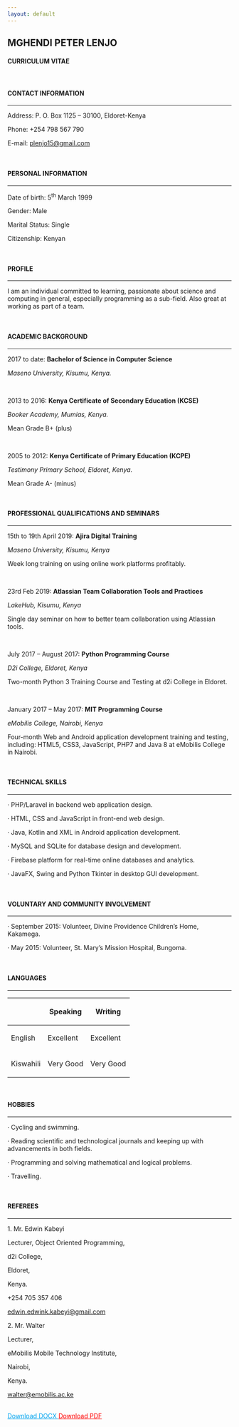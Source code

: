 ```yaml
---
layout: default
---
```


<h2>MGHENDI PETER LENJO</h2>

<h4>CURRICULUM VITAE</h4>

<br>

<h4>CONTACT INFORMATION</h4><hr>

<p>Address: P. O. Box 1125 – 30100, Eldoret-Kenya</p>

<p>Phone: +254 798 567 790</p>

<p>E-mail: <a href="mailto:plenjo15@gmail.com">plenjo15@gmail.com</a></p>

<br>

<h4>PERSONAL INFORMATION</h4><hr>

<p>Date of birth: 5<sup>th</sup> March 1999</p>

<p>Gender: Male</p>

<p>Marital Status: Single</p>

<p>Citizenship: Kenyan</p>

<br>

<h4>PROFILE</h4><hr>

<p>I am an individual committed to learning, passionate about science and computing in general, especially programming as a sub-field. Also great at working as part of a team.</p>

<br>

<h4>ACADEMIC BACKGROUND</h4><hr>

<p>2017 to date: <strong>Bachelor of Science in Computer Science</strong></p>

<p><em>Maseno University, Kisumu, Kenya.</em></p>

<br>

<p>2013 to 2016: <strong>Kenya Certificate of Secondary Education (KCSE)</strong></p>

<p><em>Booker Academy, Mumias, Kenya.</em></p>

<p>Mean Grade B+ (plus)</p>

<br>

<p>2005 to 2012: <strong>Kenya Certificate of Primary Education (KCPE)</strong></p>

<p><em>Testimony Primary School, Eldoret, Kenya.</em></p>

<p>Mean Grade A- (minus)</p>

<br>

<h4>PROFESSIONAL QUALIFICATIONS AND SEMINARS</h4><hr>

<p>15th to 19th April 2019: <strong>Ajira Digital Training</strong></p>

<p><em>Maseno University, Kisumu, Kenya</em></p>

<p>Week long training on using online work platforms profitably.</p>

<br>

<p>23rd Feb 2019: <strong>Atlassian Team Collaboration Tools and Practices</strong></p>

<p><em>LakeHub, Kisumu, Kenya</em></p>

<p>Single day seminar on how to better team collaboration using Atlassian tools.</p>

<br>

<p>July 2017 – August 2017: <strong>Python Programming Course</strong></p>

<p><em>D2i College, Eldoret, Kenya</em></p>

<p>Two-month Python 3 Training Course and Testing at d2i College in Eldoret.</p>

<br>

<p>January 2017 – May 2017: <strong>MIT Programming Course</strong></p>

<p><em>eMobilis College, Nairobi, Kenya</em></p>

<p>Four-month Web and Android application development training and testing, including: HTML5, CSS3, JavaScript, PHP7 and Java 8 at eMobilis College in Nairobi.</p>

<br>

<h4>TECHNICAL SKILLS</h4><hr>

<p>· PHP/Laravel in backend web application design.</p>

<p>· HTML, CSS and JavaScript in front-end web design.</p>

<p>· Java, Kotlin and XML in Android application development.</p>

<p>· MySQL and SQLite for database design and development.</p>

<p>· Firebase platform for real-time online databases and analytics.</p>

<p>· JavaFX, Swing and Python Tkinter in desktop GUI development.</p><br>

<h4>VOLUNTARY AND COMMUNITY INVOLVEMENT</h4><hr>

<p>· September 2015: Volunteer, Divine Providence Children’s Home, Kakamega.</p>

<p>· May 2015: Volunteer, St. Mary’s Mission Hospital, Bungoma.</p>

<br>

<h4>LANGUAGES</h4><hr>

<table>
<thead>
<tr>
<th class="p-responsive"></th>
<th class="p-responsive"><p>Speaking</p></th>
<th class="p-responsive"><p>Writing</p></th>
</tr>

</thead>
<tbody>

<tr>
<td class="p-responsive"><p>English</p></td>
<td class="p-responsive"><p>Excellent</p></td>
<td class="p-responsive"><p>Excellent</p></td>
</tr>

<tr>
<td class="p-responsive"><p>Kiswahili</p></td>
<td class="p-responsive"><p>Very Good</p></td>
<td class="p-responsive"><p>Very Good</p></td>
</tr>

</tbody>
</table>

<br>

<h4>HOBBIES</h4><hr>

<p>· Cycling and swimming.</p>

<p>· Reading scientific and technological journals and keeping up with advancements in both fields.</p>

<p>· Programming and solving mathematical and logical problems.</p>

<p>· Travelling.</p>

<br>

<h4>REFEREES</h4><hr>

<p>1. Mr. Edwin Kabeyi</p>

<p>Lecturer, Object Oriented Programming,</p>

<p>d2i College,</p>

<p>Eldoret,</p>

<p>Kenya.</p>

<p>+254 705 357 406</p>

<p><a href="mailto:edwin.edwink.kabeyi@gmail.com">edwin.edwink.kabeyi@gmail.com</a></p>

<p>2. Mr. Walter</p>

<p>Lecturer,</p>

<p>eMobilis Mobile Technology Institute,</p>

<p>Nairobi,</p>

<p>Kenya.</p>

<p><a href="mailto:walter@emobilis.ac.ke">walter@emobilis.ac.ke</a></p>

<br>

<div>

<a class="btn btn-outline hover-grow" href="https://drive.google.com/file/d/1dvPu3ZzvT4g0Cl6fpZxivCv5r1CMPMAc/view?usp=drivesdk" style="color: #00A4EF;">
  <i class="fas fa-file-word mr-3 anim-pulse"></i>
  Download DOCX
</a> 

<a class="btn btn-danger hover-grow" href="https://drive.google.com/file/d/1LPo9dmzMPTQXl8A5odIPzr1PN8LKY58N/view?usp=drivesdk" style="color: #FF0000;">
  <i class="fas fa-file-pdf mr-3 anim-pulse"></i>
  Download PDF
</a> 

</div>
